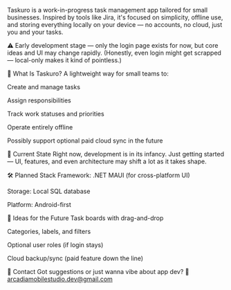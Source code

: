 Taskuro is a work-in-progress task management app tailored for small businesses. Inspired by tools like Jira, it's focused on simplicity, offline use, and storing everything locally on your device — no accounts, no cloud, just you and your tasks.

⚠️ Early development stage — only the login page exists for now, but core ideas and UI may change rapidly. (Honestly, even login might get scrapped — local-only makes it kind of pointless.)

🎯 What Is Taskuro?
A lightweight way for small teams to:

Create and manage tasks

Assign responsibilities

Track work statuses and priorities

Operate entirely offline

Possibly support optional paid cloud sync in the future

🧪 Current State
Right now, development is in its infancy. Just getting started — UI, features, and even architecture may shift a lot as it takes shape.

🛠️ Planned Stack
Framework: .NET MAUI (for cross-platform UI)

Storage: Local SQL database

Platform: Android-first

🔮 Ideas for the Future
Task boards with drag-and-drop

Categories, labels, and filters

Optional user roles (if login stays)

Cloud backup/sync (paid feature down the line)

💬 Contact
Got suggestions or just wanna vibe about app dev?
📧 arcadiamobilestudio.dev@gmail.com
